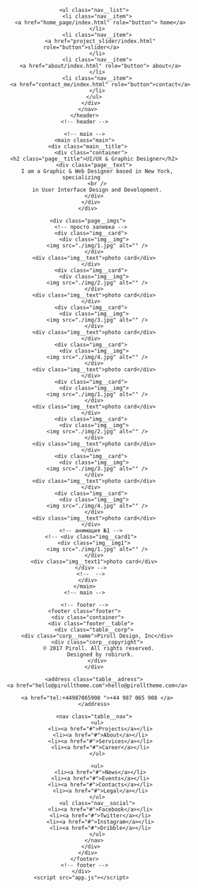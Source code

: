 <!DOCTYPE html>
<html lang="en">
  <head>
    <meta charset="UTF-8" />
    <meta http-equiv="X-UA-Compatible" content="IE=edge" />
    <meta name="viewport" content="width=device-width, initial-scale=1.0" />
    <link rel="icon" href=".//img/logo.png" type="image/x-icon" />
    <link rel="preconnect" href="https://fonts.gstatic.com" />
    <link
      href="https://fonts.googleapis.com/css2?family=Montserrat:wght@500&family=Nunito+Sans&family=Work+Sans&display=swap"
      rel="stylesheet"
    />
    <link rel="stylesheet" href="home_page/style.css" />
    <title>Document</title>
  </head>
  <body>
    <div class="page">
      <!-- header -->
      <header class="header">
        <nav class="header__navbar">
          <div class="container nav__tab">
            <a href="home_page/index.html" class="header__logo">
              <img src="./img/logo.png" alt="" class="logo" />
            </a>

            <ul class="nav__list">
              <li class="nav__item">
                <a href="home_page/index.html" role="button"> home</a>
              </li>
              <li class="nav__item">
                <a href="project_slider/index.html" role="button">slider</a>
              </li>
              <li class="nav__item">
                <a href="about/index.html" role="button"> about</a>
              </li>
              <li class="nav__item">
                <a href="contact_me/index.html" role="button">contact</a>
              </li>
            </ul>
          </div>
        </nav>
      </header>
      <!-- header -->

      <!-- main -->
      <main class="main">
        <div class="main__title">
          <div class="container">
            <h2 class="page__title">UI/UX & Graphic Designer</h2>
            <div class="page__text">
              I am a Graphic & Web Designer based in New York, specializing
              <br />
              in User Interface Design and Development.
            </div>
          </div>
        </div>

        <div class="page__imgs">
          <!-- просто заливка -->
          <div class="img__card">
            <div class="img__img">
              <img src="./img/1.jpg" alt="" />
            </div>
            <div class="img__text">photo card</div>
          </div>
          <div class="img__card">
            <div class="img__img">
              <img src="./img/2.jpg" alt="" />
            </div>
            <div class="img__text">photo card</div>
          </div>
          <div class="img__card">
            <div class="img__img">
              <img src="./img/3.jpg" alt="" />
            </div>
            <div class="img__text">photo card</div>
          </div>
          <div class="img__card">
            <div class="img__img">
              <img src="./img/4.jpg" alt="" />
            </div>
            <div class="img__text">photo card</div>
          </div>
          <div class="img__card">
            <div class="img__img">
              <img src="./img/1.jpg" alt="" />
            </div>
            <div class="img__text">photo card</div>
          </div>
          <div class="img__card">
            <div class="img__img">
              <img src="./img/2.jpg" alt="" />
            </div>
            <div class="img__text">photo card</div>
          </div>
          <div class="img__card">
            <div class="img__img">
              <img src="./img/3.jpg" alt="" />
            </div>
            <div class="img__text">photo card</div>
          </div>
          <div class="img__card">
            <div class="img__img">
              <img src="./img/4.jpg" alt="" />
            </div>
            <div class="img__text">photo card</div>
          </div>
          <!-- анимация №1 -->
          <!-- <div class="img__card1">
            <div class="img__img1">
              <img src="./img/1.jpg" alt="" />
            </div>
            <div class="img__text1">photo card</div>
          </div> -->
          <!--  -->
        </div>
      </main>
      <!-- main -->

      <!-- footer -->
      <footer class="footer">
        <div class="container">
          <div class="footer__table">
            <div class="table__corp">
              <div class="corp__name">Piroll Design, Inc</div>
              <div class="corp__copyright">
                © 2017 Piroll. All rights reserved. 
                Designed by robirurk.
              </div>
            </div>

            <address class="table__adress">
              <a href="hello@pirolltheme.com">hello@pirolltheme.com</a>

              <a href="tel:+44987065908 ">+44 987 065 908 </a>
            </address>

            <nav class="table__nav">
              <ul>
                <li><a href="#">Projects</a></li>
                <li><a href="#">About</a></li>
                <li><a href="#">Services</a></li>
                <li><a href="#">Career</a></li>
              </ul>

              <ul>
                <li><a href="#">News</a></li>
                <li><a href="#">Events</a></li>
                <li><a href="#">Contacts</a></li>
                <li><a href="#">Legal</a></li>
              </ul>
              <ul class="nav__social">
                <li><a href="#">Facebook</a></li>
                <li><a href="#">Twitter</a></li>
                <li><a href="#">Instagram</a></li>
                <li><a href="#">Dribble</a></li>
              </ul>
            </nav>
          </div>
        </div>
      </footer>
      <!-- footer -->
    </div>
    <script src="app.js"></script>
  </body>
</html>
